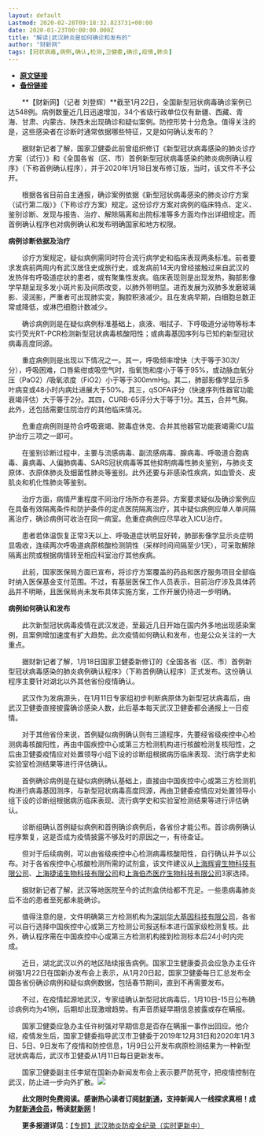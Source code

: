 ```yaml
---
layout: default
Lastmod: 2020-02-28T09:18:32.823731+00:00
date: 2020-01-23T00:00:00.000Z
title: "解读|武汉肺炎是如何确诊和发布的"
author: "财新网"
tags: [冠状病毒,病例,确认,检测,卫健委,确诊,疫情,肺炎]
---
```


* [**原文链接**](http://www.caixin.com/2020-01-23/101507556.html)
* [**备份链接**](https://web.archive.org/web/20200202210707/http://www.caixin.com/2020-01-23/101507556.html)


　　**【财新网】（记者 刘登辉）**截至1月22日，全国新型冠状病毒确诊案例已达548例。病例数量近几日迅速增加，34个省级行政单位仅有新疆、西藏、青海、甘肃、内蒙古、陕西未出现确诊和疑似案例。防控形势十分危急。值得关注的是，这些感染者在诊断时通常依据哪些特征，又是如何确认发布的？

　　据财新记者了解，国家卫健委此前曾组织修订《新型冠状病毒感染的肺炎诊疗方案（试行）》和《全国各省（区、市）首例新型冠状病毒感染的肺炎病例确认程序》（下称首例确认程序），并于2020年1月18日发布修订版，当时，该文件不予公开。

　　根据各省目前自主通报，确诊案例依据《新型冠状病毒感染的肺炎诊疗方案（试行第二版）》（下称诊疗方案）规定。这份诊疗方案对病例的临床特点、定义、鉴别诊断、发现与报告、治疗、解除隔离和出院标准等多方面均作出详细规定。而首例确认程序也对病例确认和发布明确国家和地方权限。

**病例诊断依据及治疗**

　　诊疗方案规定，疑似病例需同时符合流行病学史和临床表现两条标准。前者要求发病前两周内有武汉居住史或旅行史，或发病前14天内曾经接触过来自武汉的发热伴有呼吸道症状的患者，或有聚集性发病。临床表现则是出现发热，胸部影像学早期呈现多发小斑片影及间质改变，以肺外带明显。进而发展为双肺多发磨玻璃影、浸润影，严重者可出现肺实变，胸腔积液减少。且在发病早期，白细胞总数正常或降低，或淋巴细胞计数减少。

　　确诊病例则是在疑似病例标准基础上，痰液、咽拭子、下呼吸道分泌物等标本实行荧光RT-PCR检测新型冠状病毒核酸阳性；或病毒基因序列与已知的新型冠状病毒高度同源。

　　重症病例则是出现以下情况之一。其一，呼吸频率增快（大于等于30次/分），呼吸困难，口唇紫绀或吸空气时，指氧饱和度小于等于95%，或动脉血氧分压（PaO2）/吸氧浓度（FiO2）小于等于300mmHg。其二，肺部影像学显示多叶病变或48小时内病灶进展大于50%。其三，qSOFA评分（快速序列性器官功能衰竭评估）大于等于2分。其四，CURB-65评分大于等于1分。其五，合并气胸。此外，还包括需要住院治疗的其他临床情况。

　　危重症病例则是符合呼吸衰竭、脓毒症休克、合并其他器官功能衰竭需ICU监护治疗三项之一即可。

　　在鉴别诊断过程中，主要与流感病毒、副流感病毒、腺病毒、呼吸道合胞病毒、鼻病毒、人偏肺病毒、SARS冠状病毒等其他抑制病毒性肺炎鉴别，与肺炎支原体、衣原体肺炎及细菌性肺炎等鉴别。此外还要与非感染性疾病，如血管炎、皮肌炎和机化性肺炎等鉴别。

　　治疗方面，病情严重程度不同治疗场所亦有差异。方案要求疑似及确诊案例应在具备有效隔离条件和防护条件的定点医院隔离治疗，其中疑似病例应单人单间隔离治疗，确诊病例可收治在同一病室。危重症病例应尽早收入ICU治疗。

　　患者若体温恢复正常3天以上、呼吸道症状明显好转，肺部影像学显示炎症明显吸收，连续两次呼吸道病原核酸检测阴性（采样时间间隔至少1天），可采取解除隔离出院或根据病情转至相应科室治疗其他疾病。

　　此前，国家医保局方面已宣布，将诊疗方案覆盖的药品和医疗服务项目全部临时纳入医保基金支付范围。不过，有基层医保工作人员表示，目前治疗涉及具体药品并不明晰，且医保局尚未发布具体实施方案，工作开展仍待进一步明确。

**病例如何确认和发布**

　　此次新型冠状病毒疫情在武汉发迹，至最近几日开始在国内外多地出现感染案例，且案例增加速度有扩大趋势。此次疫情如何确认和发布，也是公众关注的一大重点。

　　据财新记者了解，1月18日国家卫健委新修订的《全国各省（区、市）首例新型冠状病毒感染的肺炎病例确认程序》（下称首例确认程序）正式发布。这份确认程序主要针对湖北以外其他省份疫情确认。

　　武汉作为发病源头，在1月11日专家组初步判断病原体为新型冠状病毒后，由武汉卫健委直接披露确诊感染人数，此后基本每天武汉卫健委都会通报上一日疫情。

　　对于其他省份来说，首例疑似病例确认则有三道程序，先要经省级疾控中心检测病毒核酸阳性，再由中国疾控中心或第三方检测机构进行核酸检测复核阳性，之后由卫健委疫情应对处置领导小组下设的诊断组根据病历临床表现、流行病学史和实验室检测结果等进行评估确认。

　　首例确诊病例是在疑似病例确认基础上，直接由中国疾控中心或第三方检测机构进行病毒基因测序，与新型冠状病毒高度同源，再由卫健委疫情应对处置领导小组下设的诊断组根据病历临床表现、流行病学史和实验室检测结果等进行评估确认。

　　诊断组确认首例疑似病例和首例确诊病例后，各省份才能公布。首诊病例确认程序繁复，这是否成为疫情披露不够及时的原因之一，有待查证。

　　但对于后续病例，可以由省级疾控中心检测病毒核酸阳性，自行确认并予以公布。对于各省疾控中心核酸检测所需的试剂盒，该文件建议从[上海辉睿生物科技有限公司](http://search.caixin.com/search/%E4%B8%8A%E6%B5%B7%E8%BE%89%E7%9D%BF%E7%94%9F%E7%89%A9%E7%A7%91%E6%8A%80%E6%9C%89%E9%99%90%E5%85%AC%E5%8F%B8.html)、[上海捷诺生物科技有限公司](http://search.caixin.com/search/%E4%B8%8A%E6%B5%B7%E6%8D%B7%E8%AF%BA%E7%94%9F%E7%89%A9%E7%A7%91%E6%8A%80%E6%9C%89%E9%99%90%E5%85%AC%E5%8F%B8.html)和[上海伯杰医疗生物科技有限公司](http://search.caixin.com/search/%E4%B8%8A%E6%B5%B7%E4%BC%AF%E6%9D%B0%E5%8C%BB%E7%96%97%E7%94%9F%E7%89%A9%E7%A7%91%E6%8A%80%E6%9C%89%E9%99%90%E5%85%AC%E5%8F%B8.html)3家选择。

　　据财新记者了解，武汉等地医院至今的试剂盒供给都不充足。一些患病毒肺炎后不治的患者至死都未能确诊。

　　值得注意的是，文件明确第三方检测机构为[深圳华大基因科技有限公司](http://search.caixin.com/search/%E6%B7%B1%E5%9C%B3%E5%8D%8E%E5%A4%A7%E5%9F%BA%E5%9B%A0%E7%A7%91%E6%8A%80%E6%9C%89%E9%99%90%E5%85%AC%E5%8F%B8.html)，各省可以自行选择中国疾控中心或第三方检测公司报送标本进行国家级检测复核。此外，确认程序需在中国疾控中心或第三方检测机构接到检测标本后24小时内完成。

　　近日，湖北武汉以外的地区陆续报告病例。国家卫生健康委员会应急办主任许树强1月22日在国新办发布会上表示，从1月20日起，国家卫健委每日汇总发布全国各省份确诊病例和疑似病例数据，包括春节期间，直到不再需要发布。

　　不过，在疫情起源地武汉，专家组确认新型冠状病毒后，1月10日-15日公布确诊病例均为41例，后期却出现激增趋势。有声音质疑早期信息披露或存在瞒报。

　　国家卫健委应急办主任许树强对早期信息是否存在瞒报一事作出回应。他介绍，疫情发生后，国家卫健委指导武汉市卫健委于2019年12月31日和2020年1月3日、5日、9日发布了疫情和防控信息，1月9日公开发布病原检测结果为一种新型冠状病毒后，武汉市卫健委从1月11日每日更新发布。

　　国家卫健委副主任李斌在国新办新闻发布会上表示要严防死守，把疫情控制在武汉，防止进一步向外扩散。[![](/images/post/d02a42d9cb3dec9320e5f550278911c7.ico)](http://www.caixin.com/2020-01-23/101507556.html)

　　**此文限时免费阅读。感谢热心读者订阅[财新通](http://mall.caixin.com/mall/web/product/product.html?id=733&originReferrer=appfree&channelSource=appfree)，支持新闻人一线探求真相！成为[财新通会员](http://mall.caixin.com/mall/web/list/list.html?type=127&originReferrer=appfree&channelSource=appfree)，畅读[财新网](https://datayi.cn/1lnZaaidYRRn)！**

　　**更多报道详见：**[【专题】武汉肺炎防疫全纪录（实时更新中）](http://m.app.caixin.com/m_topic_detail/1473.html)

